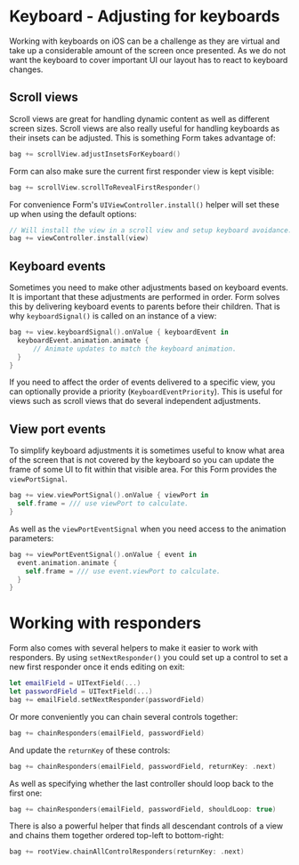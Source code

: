 # Keyboard - Adjusting for keyboards

Working with keyboards on iOS can be a challenge as they are virtual and take up a considerable amount of the screen once presented. As we do not want the keyboard to cover important UI our layout has to react to keyboard changes.

## Scroll views 

Scroll views are great for handling dynamic content as well as different screen sizes. Scroll views are also really useful for handling keyboards as their insets can be adjusted. This is something Form takes advantage of:

```swift
bag += scrollView.adjustInsetsForKeyboard()
```

Form can also make sure the current first responder view is kept visible:

```swift
bag += scrollView.scrollToRevealFirstResponder()
```

For convenience Form's `UIViewController.install()` helper will set these up when using the default options:

```swift
// Will install the view in a scroll view and setup keyboard avoidance.
bag += viewController.install(view)
```

## Keyboard events

Sometimes you need to make other adjustments based on keyboard events. It is important that these adjustments are performed in order. Form solves this by delivering keyboard events to parents before their children. That is why `keyboardSignal()` is called on an instance of a view:

```swift
bag += view.keyboardSignal().onValue { keyboardEvent in 
  keyboardEvent.animation.animate {
      // Animate updates to match the keyboard animation.
  }
}
```

If you need to affect the order of events delivered to a specific view, you can optionally provide a priority (`KeyboardEventPriority`). This is useful for views such as scroll views that do several independent adjustments.

## View port events

To simplify keyboard adjustments it is sometimes useful to know what area of the screen that is not covered by the keyboard so you can update the frame of some UI to fit within that visible area. For this Form provides the `viewPortSignal`.

```swift
bag += view.viewPortSignal().onValue { viewPort in 
  self.frame = /// use viewPort to calculate.
}
```

As well as the `viewPortEventSignal` when you need access to the animation parameters:

```swift
bag += viewPortEventSignal().onValue { event in 
  event.animation.animate {
    self.frame = /// use event.viewPort to calculate.
  }
}
```

# Working with responders

Form also comes with several helpers to make it easier to work with responders. By using `setNextResponder()` you could set up a control to set a new first responder once it ends editing on exit:

```swift
let emailField = UITextField(...)
let passwordField = UITextField(...)
bag += emailField.setNextResponder(passwordField)
```

Or more conveniently you can chain several controls together:

```swift
bag += chainResponders(emailField, passwordField)
```

And update the `returnKey` of these controls:

```swift
bag += chainResponders(emailField, passwordField, returnKey: .next)
```

As well as specifying whether the last controller should loop back to the first one:

```swift
bag += chainResponders(emailField, passwordField, shouldLoop: true)
```

There is also a powerful helper that finds all descendant controls of a view and chains them together ordered top-left to bottom-right:

```swift
bag += rootView.chainAllControlResponders(returnKey: .next)
```
